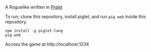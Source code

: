 A Roguelike written in [Piglet](https://github.com/piglet-lang/piglet)

To run, clone this repository, install piglet, and run `pig web` inside this repository.

```
npm install -g piglet-lang
pig web
```

Access the game at http://localhost:1234
